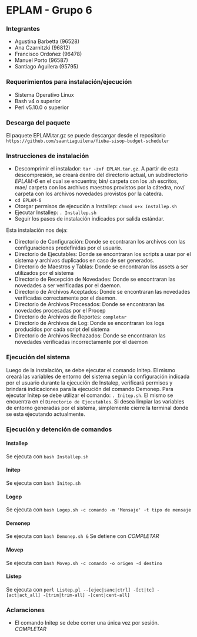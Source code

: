 # EPLAM - Grupo 6

### Integrantes
* Agustina Barbetta (96528)
* Ana Czarnitzki (96812)
* Francisco Ordoñez (96478)
* Manuel Porto (96587)
* Santiago Aguilera (95795)

### Requerimientos para instalación/ejecución
* Sistema Operativo Linux
* Bash v4 o superior
* Perl v5.10.0 o superior

### Descarga del paquete
El paquete EPLAM.tar.gz se puede descargar desde el repositorio `https://github.com/saantiaguilera/fiuba-sisop-budget-scheduler`

### Instrucciones de instalación
* Descomprimir el instalador: `tar -zxf EPLAM.tar.gz`. A partir de esta descompresión, se creará dentro del directorio actual, un subdirectorio *EPLAM-6* en el cual se encuentra; bin/ carpeta con los .sh escritos, mae/ carpeta con los archivos maestros provistos por la cátedra, nov/ carpeta con los archivos novedades provistos por la cátedra.
* `cd EPLAM-6`
* Otorgar permisos de ejecución a Installep: `chmod u+x Installep.sh`
* Ejecutar Installep: `. Installep.sh`
* Seguir los pasos de instalación indicados por salida estándar.

Esta instalación nos deja:
* Directorio de Configuración: Donde se econtraran los archivos con las configuraciones predefinidas por el usuario.
* Directorio de Ejecutables: Donde se encontraran los scripts a usar por el sistema y archivos duplicados en caso de ser generados.
* Directorio de Maestros y Tablas: Donde se encontraran los assets a ser utilizados por el sistema
* Directorio de Recepción de Novedades:  Donde se encontraran las novedades a ser verificadas por el daemon.
* Directorio de Archivos Aceptados: Donde se encontraran las novedades verificadas correctamente por el daemon.
* Directorio de Archivos Procesados: Donde se encontraran las novedades procesadas por el Procep
* Directorio de Archivos de Reportes: ```completar```
* Directorio de Archivos de Log: Donde se encontraran los logs producidos por cada script del sistema
* Directorio de Archivos Rechazados: Donde se encontraran las novedades verificadas incorrectamente por el daemon

### Ejecución del sistema
Luego de la instalación, se debe ejecutar el comando Initep. El mismo creará las variables de entorno del sistema según la configuración indicada por el usuario durante la ejecución de Instalep, verificará permisos y brindará indicaciones para la ejecución del comando Demonep.
Para ejecutar Initep se debe utilizar el comando: `. Initep.sh`. El mismo se encuentra en el ```Directorio de Ejecutables```.
Si desea limpiar las variables de entorno generadas por el sistema, simplemente cierre la terminal donde se esta ejecutando actualmente.

### Ejecución y detención de comandos
#### Installep
Se ejecuta con ```bash Installep.sh```

#### Initep
Se ejecuta con ```bash Initep.sh```

#### Logep
Se ejecuta con ```bash Logep.sh -c comando -m 'Mensaje' -t tipo de mensaje```

#### Demonep
Se ejecuta con ```bash Demonep.sh &```
Se detiene con *COMPLETAR*

#### Movep
Se ejecuta con ```bash Movep.sh -c comando -o origen -d destino```

#### Listep
Se ejecuta con ```perl Listep.pl --[ejec|sanc|ctrl] -[ct|tc] -[act|act_all] -[trim|trim-all] -[cent|cent-all]```

### Aclaraciones
* El comando Initep se debe correr una única vez por sesión.
*COMPLETAR*
